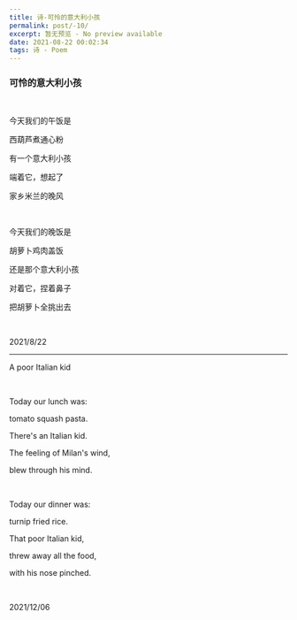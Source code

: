 ```yaml
---
title: 诗-可怜的意大利小孩
permalink: post/-10/
excerpt: 暂无预览 - No preview available
date: 2021-08-22 00:02:34
tags: 诗 - Poem
---
```


### 可怜的意大利小孩

<p><br></p>

今天我们的午饭是

西葫芦煮通心粉

有一个意大利小孩

端着它，想起了

家乡米兰的晚风

<p><br></p>

今天我们的晚饭是

胡萝卜鸡肉盖饭

还是那个意大利小孩

对着它，捏着鼻子

把胡萝卜全挑出去

<p><br></p>

2021/8/22

---

A poor Italian kid

<p><br></p>

Today our lunch was:

tomato squash pasta.

There's an Italian kid.

The feeling of Milan's wind,

blew through his mind.

<p><br></p>

Today our dinner was:

turnip fried rice.

That poor Italian kid,

threw away all the food,

with his nose pinched.

<p><br></p>

2021/12/06